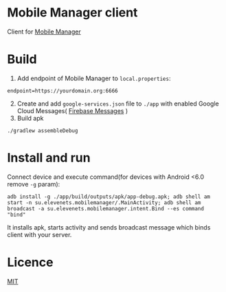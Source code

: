 # Mobile Manager client
Client for [Mobile Manager](https://github.com/elevenetc/mobile-manager)
# Build
1. Add endpoint of Mobile Manager to `local.properties`:
```
endpoint=https://yourdomain.org:6666
```
2. Create and add `google-services.json` file to `./app` with enabled Google Cloud Messages( [Firebase Messages](https://support.google.com/firebase/answer/7015592) )
3. Build apk
```
./gradlew assembleDebug
```
# Install and run
Connect device and execute command(for devices with Android <6.0 remove `-g` param):
```
adb install -g ./app/build/outputs/apk/app-debug.apk; adb shell am start -n su.elevenets.mobilemanager/.MainActivity; adb shell am broadcast -a su.elevenets.mobilemanager.intent.Bind --es command "bind"
```
It installs apk, starts activity and sends broadcast message which binds client with your server.
# Licence
[MIT](https://opensource.org/licenses/MIT)